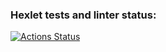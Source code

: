 ### Hexlet tests and linter status:
[![Actions Status](https://github.com/raeef1366/layout-designer-project-58/workflows/hexlet-check/badge.svg)](https://github.com/raeef1366/layout-designer-project-58/actions)